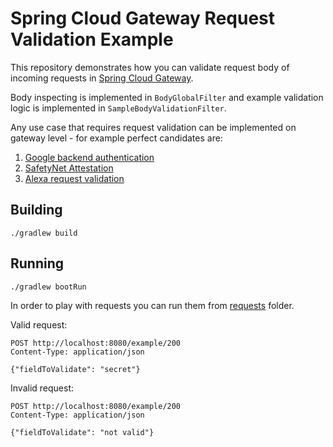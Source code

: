 # Spring Cloud Gateway Request Validation Example

This repository demonstrates how you can validate request body 
of incoming requests in [Spring Cloud Gateway](https://github.com/spring-cloud/spring-cloud-gateway).

Body inspecting is implemented in `BodyGlobalFilter` and example validation logic 
is implemented in `SampleBodyValidationFilter`.

Any use case that requires request validation can be implemented on gateway level - for example perfect candidates are:

1. [Google backend authentication](https://developers.google.com/identity/sign-in/android/backend-auth#using-a-google-api-client-library)
2. [SafetyNet Attestation](https://developer.android.com/training/safetynet/attestation)
3. [Alexa request validation](https://developer.amazon.com/en-US/docs/alexa/custom-skills/host-a-custom-skill-as-a-web-service.html#manually-verify-request-sent-by-alexa)

## Building

```commandline
./gradlew build
```

## Running 

```commandline
./gradlew bootRun
```

In order to play with requests you can run them from [requests](/requests) folder.

Valid request:
```http request
POST http://localhost:8080/example/200
Content-Type: application/json

{"fieldToValidate": "secret"}
```

Invalid request:
```http request
POST http://localhost:8080/example/200
Content-Type: application/json

{"fieldToValidate": "not valid"}
```
